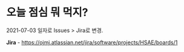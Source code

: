 # 오늘 점심 뭐 먹지?
2021-07-03 일자로 Issues > Jira로 변경.

**Jira** - https://ojmj.atlassian.net/jira/software/projects/HSAE/boards/1
